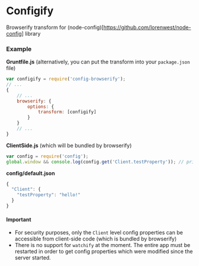 # Configify
Browserify transform for (node-config)[https://github.com/lorenwest/node-config] library

### Example
**Gruntfile.js** (alternatively, you can put the transform into your `package.json` file)
```js
var configify = require('config-browserify');
// ...
{
    // ...
	browserify: {
		options: {
			transform: [configify]
		}
	}
	// ...
}
```

**ClientSide.js** (which will be bundled by browserify)
```js
var config = require('config');
global.window && console.log(config.get('Client.testProperty')); // prints `hello!`
```

**config/default.json**
```js
{
  "Client": {
  	"testProperty": "hello!"
  }
}
```

#### Important 
- For security purposes, only the `Client` level config properties can be accessible from client-side code (which is bundled by browserify)
- There is no support for `watchify` at the moment. The entire app must be restarted in order to get config properties which were modified since the server started.
